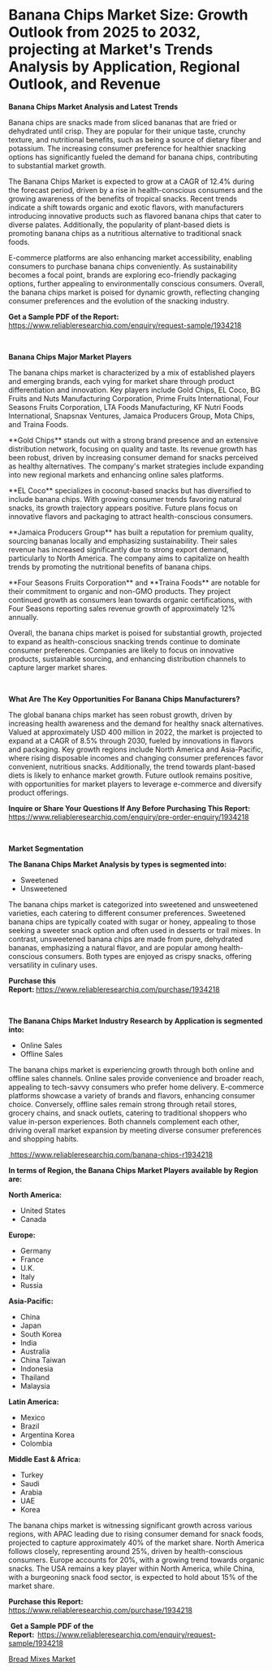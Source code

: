 <p><h1>Banana Chips Market Size: Growth Outlook from 2025 to 2032, projecting at Market's Trends Analysis by Application, Regional Outlook, and Revenue</h1></p><p><strong>Banana Chips Market Analysis and Latest Trends</strong></p>
<p><p>Banana chips are snacks made from sliced bananas that are fried or dehydrated until crisp. They are popular for their unique taste, crunchy texture, and nutritional benefits, such as being a source of dietary fiber and potassium. The increasing consumer preference for healthier snacking options has significantly fueled the demand for banana chips, contributing to substantial market growth.</p><p>The Banana Chips Market is expected to grow at a CAGR of 12.4% during the forecast period, driven by a rise in health-conscious consumers and the growing awareness of the benefits of tropical snacks. Recent trends indicate a shift towards organic and exotic flavors, with manufacturers introducing innovative products such as flavored banana chips that cater to diverse palates. Additionally, the popularity of plant-based diets is promoting banana chips as a nutritious alternative to traditional snack foods. </p><p>E-commerce platforms are also enhancing market accessibility, enabling consumers to purchase banana chips conveniently. As sustainability becomes a focal point, brands are exploring eco-friendly packaging options, further appealing to environmentally conscious consumers. Overall, the banana chips market is poised for dynamic growth, reflecting changing consumer preferences and the evolution of the snacking industry.</p></p>
<p><strong>Get a Sample PDF of the Report:&nbsp;</strong> <a href="https://www.reliableresearchiq.com/enquiry/request-sample/1934218?utm_campaign=2313&utm_medium=2&utm_source=Github&utm_content=ia&utm_term=07042025&utm_id=banana-chips">https://www.reliableresearchiq.com/enquiry/request-sample/1934218</a></p>
<p>&nbsp;</p>
<p><strong>Banana Chips Major Market Players</strong></p>
<p><p>The banana chips market is characterized by a mix of established players and emerging brands, each vying for market share through product differentiation and innovation. Key players include Gold Chips, EL Coco, BG Fruits and Nuts Manufacturing Corporation, Prime Fruits International, Four Seasons Fruits Corporation, LTA Foods Manufacturing, KF Nutri Foods International, Snapsnax Ventures, Jamaica Producers Group, Mota Chips, and Traina Foods.</p><p>**Gold Chips** stands out with a strong brand presence and an extensive distribution network, focusing on quality and taste. Its revenue growth has been robust, driven by increasing consumer demand for snacks perceived as healthy alternatives. The company's market strategies include expanding into new regional markets and enhancing online sales platforms.</p><p>**EL Coco** specializes in coconut-based snacks but has diversified to include banana chips. With growing consumer trends favoring natural snacks, its growth trajectory appears positive. Future plans focus on innovative flavors and packaging to attract health-conscious consumers.</p><p>**Jamaica Producers Group** has built a reputation for premium quality, sourcing bananas locally and emphasizing sustainability. Their sales revenue has increased significantly due to strong export demand, particularly to North America. The company aims to capitalize on health trends by promoting the nutritional benefits of banana chips.</p><p>**Four Seasons Fruits Corporation** and **Traina Foods** are notable for their commitment to organic and non-GMO products. They project continued growth as consumers lean towards organic certifications, with Four Seasons reporting sales revenue growth of approximately 12% annually.</p><p>Overall, the banana chips market is poised for substantial growth, projected to expand as health-conscious snacking trends continue to dominate consumer preferences. Companies are likely to focus on innovative products, sustainable sourcing, and enhancing distribution channels to capture larger market shares.</p></p>
<p>&nbsp;</p>
<p><strong>What Are The Key Opportunities For Banana Chips Manufacturers?</strong></p>
<p><p>The global banana chips market has seen robust growth, driven by increasing health awareness and the demand for healthy snack alternatives. Valued at approximately USD 400 million in 2022, the market is projected to expand at a CAGR of 8.5% through 2030, fueled by innovations in flavors and packaging. Key growth regions include North America and Asia-Pacific, where rising disposable incomes and changing consumer preferences favor convenient, nutritious snacks. Additionally, the trend towards plant-based diets is likely to enhance market growth. Future outlook remains positive, with opportunities for market players to leverage e-commerce and diversify product offerings.</p></p>
<p><strong>Inquire or Share Your Questions If Any Before Purchasing This Report:</strong> <a href="https://www.reliableresearchiq.com/enquiry/pre-order-enquiry/1934218?utm_campaign=2313&utm_medium=2&utm_source=Github&utm_content=ia&utm_term=07042025&utm_id=banana-chips">https://www.reliableresearchiq.com/enquiry/pre-order-enquiry/1934218</a></p>
<p>&nbsp;</p>
<p><strong>Market Segmentation</strong></p>
<p><strong>The Banana Chips Market Analysis by types is segmented into:</strong></p>
<p><ul><li>Sweetened</li><li>Unsweetened</li></ul></p>
<p><p>The banana chips market is categorized into sweetened and unsweetened varieties, each catering to different consumer preferences. Sweetened banana chips are typically coated with sugar or honey, appealing to those seeking a sweeter snack option and often used in desserts or trail mixes. In contrast, unsweetened banana chips are made from pure, dehydrated bananas, emphasizing a natural flavor, and are popular among health-conscious consumers. Both types are enjoyed as crispy snacks, offering versatility in culinary uses.</p></p>
<p><strong>Purchase this Report:&nbsp;</strong><a href="https://www.reliableresearchiq.com/purchase/1934218?utm_campaign=2313&utm_medium=2&utm_source=Github&utm_content=ia&utm_term=07042025&utm_id=banana-chips">https://www.reliableresearchiq.com/purchase/1934218</a></p>
<p>&nbsp;</p>
<p><strong>The Banana Chips Market Industry Research by Application is segmented into:</strong></p>
<p><ul><li>Online Sales</li><li>Offline Sales</li></ul></p>
<p><p>The banana chips market is experiencing growth through both online and offline sales channels. Online sales provide convenience and broader reach, appealing to tech-savvy consumers who prefer home delivery. E-commerce platforms showcase a variety of brands and flavors, enhancing consumer choice. Conversely, offline sales remain strong through retail stores, grocery chains, and snack outlets, catering to traditional shoppers who value in-person experiences. Both channels complement each other, driving overall market expansion by meeting diverse consumer preferences and shopping habits.</p></p>
<p><a href="https://www.reliableresearchiq.com/banana-chips-r1934218?utm_campaign=2313&utm_medium=2&utm_source=Github&utm_content=ia&utm_term=07042025&utm_id=banana-chips">&nbsp;https://www.reliableresearchiq.com/banana-chips-r1934218</a></p>
<p><strong>In terms of Region, the Banana Chips Market Players available by Region are:</strong></p>
<p>
    <p> <strong> North America: </strong>
        <ul>
            <li>United States</li>
            <li>Canada</li>
        </ul>
        </p> 
    <p> <strong> Europe: </strong>
        <ul>
            <li>Germany</li>
            <li>France</li>
            <li>U.K.</li>
            <li>Italy</li>
            <li>Russia</li>
        </ul>
        </p> 
    <p> <strong> Asia-Pacific: </strong>
        <ul>
            <li>China</li>
            <li>Japan</li>
            <li>South Korea</li>
            <li>India</li>
            <li>Australia</li>
            <li>China Taiwan</li>
            <li>Indonesia</li>
            <li>Thailand</li>
            <li>Malaysia</li>
        </ul>
        </p> 
    <p> <strong> Latin America: </strong>
        <ul>
            <li>Mexico</li>
            <li>Brazil</li>
            <li>Argentina Korea</li>
            <li>Colombia</li>
        </ul>
        </p> 
    <p> <strong> Middle East & Africa: </strong>
        <ul>
            <li>Turkey</li>
            <li>Saudi</li>
            <li>Arabia</li>
            <li>UAE</li>
            <li>Korea</li>
        </ul>
    </p>
    </p>
<p><p>The banana chips market is witnessing significant growth across various regions, with APAC leading due to rising consumer demand for snack foods, projected to capture approximately 40% of the market share. North America follows closely, representing around 25%, driven by health-conscious consumers. Europe accounts for 20%, with a growing trend towards organic snacks. The USA remains a key player within North America, while China, with a burgeoning snack food sector, is expected to hold about 15% of the market share.</p></p>
<p><strong>Purchase this Report: </strong><a href="https://www.reliableresearchiq.com/purchase/1934218?utm_campaign=2313&utm_medium=2&utm_source=Github&utm_content=ia&utm_term=07042025&utm_id=banana-chips">https://www.reliableresearchiq.com/purchase/1934218</a></p>
<p>&nbsp;<strong>Get a Sample PDF of the Report:&nbsp;&nbsp;</strong><a href="https://www.reliableresearchiq.com/enquiry/request-sample/1934218?utm_campaign=2313&utm_medium=2&utm_source=Github&utm_content=ia&utm_term=07042025&utm_id=banana-chips">https://www.reliableresearchiq.com/enquiry/request-sample/1934218</a></p>
<p><strong></strong></p>
<p><p><a href="https://github.com/klindsey95/Market-Research-Report-List-1/blob/main/bread-mixes-market.md?utm_campaign=2313&utm_medium=2&utm_source=Github&utm_content=ia&utm_term=07042025&utm_id=banana-chips">Bread Mixes Market</a></p></p>